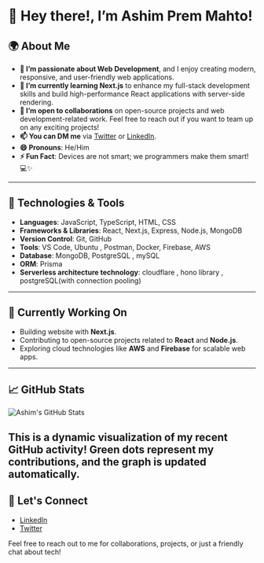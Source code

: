 # 👋 Hey there!, I’m **Ashim Prem Mahto**!

## 🌍 About Me

- **👀 I’m passionate about Web Development**, and I enjoy creating modern, responsive, and user-friendly web applications.
- **🌱 I’m currently learning Next.js** to enhance my full-stack development skills and build high-performance React applications with server-side rendering.
- **💞️ I’m open to collaborations** on open-source projects and web development-related work. Feel free to reach out if you want to team up on any exciting projects!
- **📫 You can DM me** via [Twitter](https://twitter.com/ashim_03sep) or [LinkedIn](https://www.linkedin.com/in/your-linkedin-profile).
- **😄 Pronouns**: He/Him
- **⚡ Fun Fact**: Devices are not smart; we programmers make them smart! 💻✨

---

## 🚀 Technologies & Tools

- **Languages**: JavaScript, TypeScript, HTML, CSS
- **Frameworks & Libraries**: React, Next.js, Express, Node.js, MongoDB
- **Version Control**: Git, GitHub
- **Tools**: VS Code, Ubuntu , Postman, Docker, Firebase, AWS 
- **Database**: MongoDB, PostgreSQL , mySQL
- **ORM**: Prisma
- **Serverless architecture technology**: cloudflare , hono library , postgreSQL(with connection pooling)

---

## 🌱 Currently Working On

- Building  website with **Next.js**.
- Contributing to open-source projects related to **React** and **Node.js**.
- Exploring cloud technologies like **AWS** and **Firebase** for scalable web apps.

---

## 📈 GitHub Stats

![Ashim's GitHub Stats](https://github-readme-stats.vercel.app/api?username=AshimPrem&show_icons=true&hide_title=true&hide_border=true&count_private=true)

This is a dynamic visualization of my recent GitHub activity! Green dots represent my contributions, and the graph is updated automatically.
---

## 🔗 Let's Connect

- [LinkedIn](https://www.linkedin.com/in/your-linkedin-profile)
- [Twitter](https://twitter.com/your-twitter-handle)

Feel free to reach out to me for collaborations, projects, or just a friendly chat about tech!
 

<!---
AshimPrem/AshimPrem is a ✨ special ✨ repository because its `README.md` (this file) appears on your GitHub profile.
You can click the Preview link to take a look at your changes.
--->

